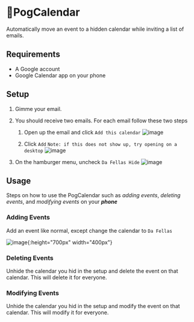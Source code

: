 # 📅PogCalendar

Automatically move an event to a hidden calendar while inviting a list of emails.

## Requirements

* A Google account
* Google Calendar app on your phone

## Setup

1. Gimme your email.

2. You should receive two emails. For each email follow these two steps

   1. Open up the email and click `Add this calendar`
   ![image](https://i.imgur.com/7kHIXx2.png)

   1. Click `Add` `Note: if this does not show up, try opening on a desktop`
   ![image](https://i.imgur.com/GMOlei8.png)

3. On the hamburger menu, uncheck `Da Fellas Hide`
![image](https://i.imgur.com/D2lo8D8.png)

## Usage

Steps on how to use the PogCalendar such as *adding events*, *deleting events*, and *modifying events* on your ***phone***

### Adding Events

Add an event like normal, except change the calendar to `Da Fellas`

![image](https://i.imgur.com/MRxsSiy.jpeg){:height="700px" width="400px"}

### Deleting Events

Unhide the calendar you hid in the setup and delete the event on that calendar. This will delete it for everyone.

### Modifying Events

Unhide the calendar you hid in the setup and modify the event on that calendar. This will modify it for everyone.
